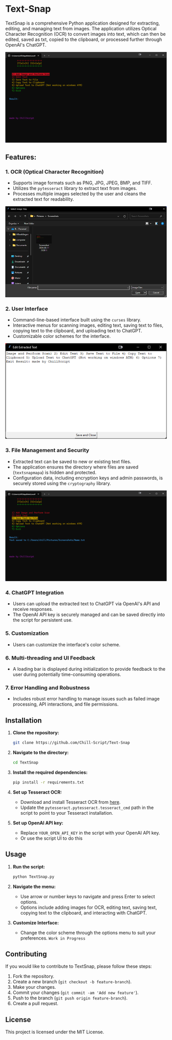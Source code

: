 # Text-Snap
TextSnap is a comprehensive Python application designed for extracting, editing, and managing text from images.
The application utilizes Optical Character Recognition (OCR) to convert images into text, which can then be edited, saved as txt, copied to the clipboard, or processed further through OpenAI's ChatGPT.

![Alt text](https://github.com/Chill-Script/Text-Snap/blob/main/images/Step-1.png)
## Features:

### 1. OCR (Optical Character Recognition)
- Supports image formats such as PNG, JPG, JPEG, BMP, and TIFF.
- Utilizes the `pytesseract` library to extract text from images.
- Processes multiple images selected by the user and cleans the extracted text for readability.

![Alt text](https://github.com/Chill-Script/Text-Snap/blob/main/images/Step-2.png)

### 2. User Interface
- Command-line-based interface built using the `curses` library.
- Interactive menus for scanning images, editing text, saving text to files, copying text to the clipboard, and uploading text to ChatGPT.
- Customizable color schemes for the interface.

![Alt text](https://github.com/Chill-Script/Text-Snap/blob/main/images/Step-4.png)

### 3. File Management and Security
- Extracted text can be saved to new or existing text files.
- The application ensures the directory where files are saved (`textsnapmapa`) is hidden and protected.
- Configuration data, including encryption keys and admin passwords, is securely stored using the `cryptography` library.

![Alt text](https://github.com/Chill-Script/Text-Snap/blob/main/images/Step-7.png)

### 4. ChatGPT Integration
- Users can upload the extracted text to ChatGPT via OpenAI's API and receive responses.
- The OpenAI API key is securely managed and can be saved directly into the script for persistent use.

### 5. Customization
- Users can customize the interface's color scheme.

### 6. Multi-threading and UI Feedback
- A loading bar is displayed during initialization to provide feedback to the user during potentially time-consuming operations.

### 7. Error Handling and Robustness
- Includes robust error handling to manage issues such as failed image processing, API interactions, and file permissions.

## Installation

1. **Clone the repository:**
   ```bash
   git clone https://github.com/Chill-Script/Text-Snap
   ```
2. **Navigate to the directory:**
   ```bash
   cd TextSnap
   ```
3. **Install the required dependencies:**
   ```bash
   pip install -r requirements.txt
   ```
4. **Set up Tesseract OCR:**
   - Download and install Tesseract OCR from [here](https://github.com/tesseract-ocr/tesseract).
   - Update the `pytesseract.pytesseract.tesseract_cmd` path in the script to point to your Tesseract installation.

5. **Set up OpenAI API key:**
   - Replace `YOUR_OPEN_API_KEY` in the script with your OpenAI API key.
   - Or use the script UI to do this

## Usage

1. **Run the script:**
   ```bash
   python TextSnap.py
   ```
2. **Navigate the menu:**
   - Use arrow or number keys to navigate and press Enter to select options.
   - Options include adding images for OCR, editing text, saving text, copying text to the clipboard, and interacting with ChatGPT.

3. **Customize Interface:**
   - Change the color scheme through the options menu to suit your preferences. `Work in Progress`

## Contributing		

If you would like to contribute to TextSnap, please follow these steps:

1. Fork the repository.
2. Create a new branch (`git checkout -b feature-branch`).
3. Make your changes.
4. Commit your changes (`git commit -am 'Add new feature'`).
5. Push to the branch (`git push origin feature-branch`).
6. Create a pull request.

## License

This project is licensed under the MIT License.
